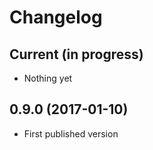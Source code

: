# Changelog

## Current (in progress)

- Nothing yet

## 0.9.0 (2017-01-10)

- First published version
